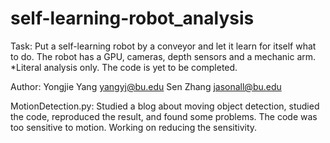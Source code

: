# self-learning-robot_analysis
Task: Put a self-learning robot by a conveyor and let it learn for itself what to do. The robot has a GPU, cameras, depth sensors and a mechanic arm.  *Literal analysis only. The code is yet to be completed.

Author: Yongjie Yang   yangyj@bu.edu
        Sen Zhang   jasonall@bu.edu

MotionDetection.py:
Studied a blog about moving object detection, studied the code, reproduced the result, and found some problems. The code was too sensitive to motion. Working on reducing the sensitivity.
